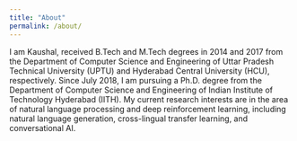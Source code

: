```yaml
---
title: "About"
permalink: /about/
---
```


I am Kaushal, received B.Tech and M.Tech degrees in 2014 and 2017 from the Department of Computer Science and Engineering of Uttar Pradesh Technical University (UPTU) and Hyderabad Central University (HCU), respectively. Since July 2018, I am pursuing a Ph.D. degree from the Department of Computer Science and Engineering of Indian Institute of Technology Hyderabad (IITH). My current research interests are in the area of natural language processing and deep reinforcement learning, including natural language generation, cross-lingual transfer learning, and conversational AI.
